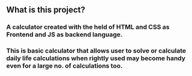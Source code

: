 ## What is this project?

### A calculator created with the held of HTML and CSS as Frontend and JS as backend language.

### This is basic calculator that allows user to solve or calculate daily life calculations when rightly used may become handy even for a large no. of calculations too.